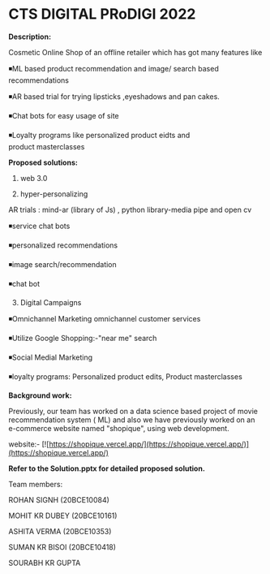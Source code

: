 
# CTS DIGITAL PRoDIGI 2022

**Description:**

Cosmetic Online Shop of an offline retailer which has got many features like 


  ◾ML based product recommendation and image/ search based recommendations

  ◾AR based trial for trying lipsticks ,eyeshadows and pan cakes.

  ◾Chat bots for easy usage of site

  ◾Loyalty programs like personalized product  eidts and product masterclasses

**Proposed solutions:** 
 1. web 3.0 

 2. hyper-personalizing
 
AR trials : mind-ar (library of Js) , python library-media pipe and open cv

  ◾service chat bots

  ◾personalized recommendations

  ◾image search/recommendation

  ◾chat bot

3. Digital Campaigns

  ◾Omnichannel Marketing omnichannel customer services

  ◾Utilize Google Shopping:-"near me" search

  ◾Social Medial Marketing

  ◾loyalty programs: Personalized product edits, Product masterclasses


**Background work:**


Previously, our team has worked on a data science based project of movie recommendation system ( ML) and also we have previously worked on an e-commerce website named "shopique", using web development.

website:- [![https://shopique.vercel.app/](https://shopique.vercel.app/)](https://shopique.vercel.app/)


**Refer to the Solution.pptx for detailed proposed solution.**

Team members:

ROHAN SIGNH (20BCE10084)

MOHIT KR DUBEY (20BCE10161)

ASHITA VERMA (20BCE10353)

SUMAN KR BISOI (20BCE10418)

SOURABH KR GUPTA

